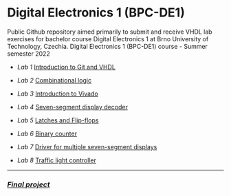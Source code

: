 # Digital Electronics 1 (BPC-DE1)

Public Github repository aimed primarily to submit and receive VHDL lab exercises for bachelor course Digital Electronics 1 at Brno University of Technology, Czechia. Digital Electronics 1 (BPC-DE1) course - Summer semester 2022

- *Lab 1* [Introduction to Git and VHDL](https://github.com/mathieux95/digital-electronics-1/tree/main/labs/01-gates)

- *Lab 2* [Combinational logic](https://github.com/mathieux95/digital-electronics-1/tree/main/labs/02-logic)

- *Lab 3*
[Introduction to Vivado](https://github.com/mathieux95/digital-electronics-1/tree/main/labs/03-vivado) 

- *Lab 4*
[Seven-segment display decoder](https://github.com/mathieux95/digital-electronics-1/tree/main/labs/04-segment)
- *Lab 5*
[Latches and Flip-flops](https://github.com/mathieux95/digital-electronics-1/tree/main/labs/05-ffs) 
- *Lab 6*
[Binary counter](https://github.com/mathieux95/digital-electronics-1/tree/main/labs/06-counter)
- *Lab 7*
[Driver for multiple seven-segment displays](https://github.com/mathieux95/digital-electronics-1/tree/main/labs/07-display_driver)
- *Lab 8*
[Traffic light controller](https://github.com/mathieux95/digital-electronics-1/tree/main/labs/08-traffic_lights)

______________________________________________

### [*Final project*](https://github.com/mathieux95/digital-electronics-1-MorseCodeReceiver)
